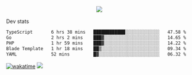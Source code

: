 <h3 align="center">
  <a href="https://github.com/spoopy2023">
      <img src="https://github-profile-trophy.vercel.app/?username=Spoopy2023&no-bg=true&no-frame=true">
  </a>
</h3>

Dev stats
<!--START_SECTION:waka-->

```txt
TypeScript       6 hrs 38 mins   ████████████░░░░░░░░░░░░░   47.58 %
Go               2 hrs 2 mins    ███▓░░░░░░░░░░░░░░░░░░░░░   14.65 %
PHP              1 hr 59 mins    ███▓░░░░░░░░░░░░░░░░░░░░░   14.22 %
Blade Template   1 hr 18 mins    ██▒░░░░░░░░░░░░░░░░░░░░░░   09.34 %
YAML             52 mins         █▓░░░░░░░░░░░░░░░░░░░░░░░   06.32 %
```

<!--END_SECTION:waka-->
[![wakatime](https://wakatime.com/badge/user/018ece4c-ff65-47b1-86a2-26e4e720c978.svg)](https://wakatime.com/@mac_g)
<img src="https://camo.githubusercontent.com/935c1e1091fb0ce9d975d06263ed4bc014721cd7e52b557f59b07c85da01afe3/68747470733a2f2f6b6f6d617265762e636f6d2f67687076632f3f757365726e616d653d5843726166744d616e3532266c6162656c3d566965777326636f6c6f723d626c7565267374796c653d706c6173746963">
